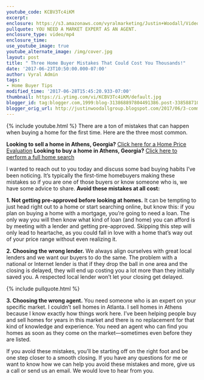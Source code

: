 ```yaml
---
youtube_code: KCBV3Tc4iKM
excerpt:
enclosure: https://s3.amazonaws.com/vyralmarketing/Justin+Woodall/Videos/May+17/Athens+Real+Estate+Agent-+Three+Home+Buyer+Mistakes+That+Could+Cost+You+Thousands%2521.mp4
pullquote: YOU NEED A MARKET EXPERT AS AN AGENT.
enclosure_type: video/mp4
enclosure_time:
use_youtube_image: true
youtube_alternate_image: /img/cover.jpg
layout: post
title: " Three Home Buyer Mistakes That Could Cost You Thousands!"
date: '2017-06-23T10:50:00.000-07:00'
author: Vyral Admin
tags:
- Home Buyer Tips
modified_time: '2017-06-28T15:45:20.933-07:00'
thumbnail: https://i.ytimg.com/vi/KCBV3Tc4iKM/default.jpg
blogger_id: tag:blogger.com,1999:blog-313868897804491386.post-3385887104442714743
blogger_orig_url: http://justinwoodallgroup.blogspot.com/2017/06/3-common-home-buying-mistakes.html
---
```

{% include youtube.html %}
There are a ton of mistakes that can happen when buying a home for the first time. Here are the three most common.

**Looking to sell a home in Athens, Georgia?** <a href="http://www.myathenshomevalue.com/" target="_blank">Click here for a Home Price  Evaluation</a>
**Looking to buy a home in Athens, Georgia?** <a href="http://www.athensareahomesearch.com/" target="_blank">Click here to perform a full home search</a>

I wanted to reach out to you today and discuss some bad buying habits I’ve been noticing. It’s typically the first-time homebuyers making these mistakes so if you are one of those buyers or know someone who is, we have some advice to share. **Avoid these mistakes at all cost:**

**1. Not getting pre-approved before looking at homes.** It can be tempting to just head right out to a home or start searching online, but know this: if you plan on buying a home with a mortgage, you’re going to need a loan. The only way you will then know what kind of loan (and home) you can afford is by meeting with a lender and getting pre-approved. Skipping this step will only lead to heartache, as you could fall in love with a home that’s way out of your price range without even realizing it.

**2. Choosing the wrong lender.** We always align ourselves with great local lenders and we want our buyers to do the same. The problem with a national or Internet lender is that if they drop the ball in one area and the closing is delayed, they will end up costing you a lot more than they initially saved you. A respected local lender won’t let your closing get delayed.

{% include pullquote.html %}

**3. Choosing the wrong agent.** You need someone who is an expert on your specific market. I couldn’t sell homes in Atlanta. I sell homes in Athens because I know exactly how things work here. I’ve been helping people buy and sell homes for years in this market and there is no replacement for that kind of knowledge and experience. You need an agent who can find you homes as soon as they come on the market—sometimes even before they are listed.

If you avoid these mistakes, you’ll be starting off on the right foot and be one step closer to a smooth closing. If you have any questions for me or want to know how we can help you avoid these mistakes and more, give us a call or send us an email. We would love to hear from you.
